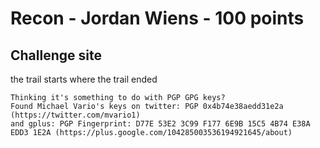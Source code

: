 # Recon - Jordan Wiens - 100 points  

## Challenge site  

the trail starts where the trail ended  

    Thinking it's something to do with PGP GPG keys?
    Found Michael Vario's keys on twitter: PGP 0x4b74e38aedd31e2a (https://twitter.com/mvario1)
    and gplus: PGP Fingerprint: D77E 53E2 3C99 F177 6E9B 15C5 4B74 E38A EDD3 1E2A (https://plus.google.com/104285003536194921645/about)
